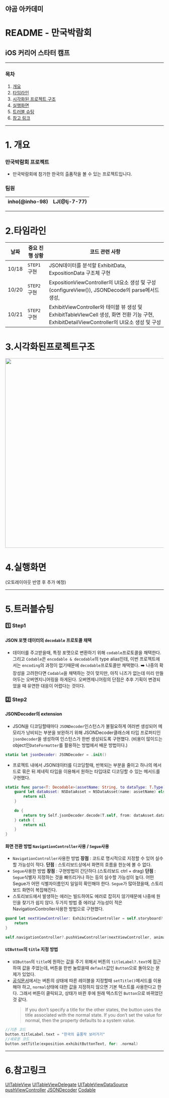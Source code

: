 ## 야곰 아카데미
# README - 만국박람회

## iOS 커리어 스타터 캠프
---
### 목차
1. [개요](#1.개요)
2. [타임라인](#2.타임라인)
3. [시각화된 프로젝트 구조](#3.시각화된프로젝트구조)
4. [실행화면](#4.실행화면)
5. [트러블 슈팅](#5.트러블슈팅)
6. [참고 링크](#6.참고링크)

---
# 1. 개요
### 만국박람회 프로젝트
- 만국박람회에 참가한 한국의 출품작을 볼 수 있는 프로젝트입니다.

### 팀원 

|inho(@inho-98)|LJ(@lj-7-77)|
|:-:|:-:|
---
# 2.타임라인
| 날짜 | 중요 진행 상황 | 코드 관련 사항
|---|---|---|
|10/18| `STEP1` 구현 | JSON데이터를 분석할 ExhibitData, ExpositionData 구조체 구현
|10/20| `STEP2` 구현 | ExpositionViewController의 UI요소 생성 및 구성(configureView()), JSONDecode의 parse메서드 생성, 
|10/21| `STEP2` 구현 | ExhibitViewController와 테이블 뷰 생성 및 ExhibitTableVIewCell 생성, 화면 전환 기능 구현, ExhibitDetailViewController의 UI요소 생성 및 구성


# 3.시각화된프로젝트구조
<img src="https://i.imgur.com/LmRGwvy.png" width=600>

# 4.실행화면
(오토레이아웃 반영 후 추가 예정)

---
# 5.트러블슈팅
### 1️⃣ Step1
#### JSON 포맷 데이터의 `decodable` 프로토콜 채택
- 데이터를 주고받을때, 특정 포맷으로 변환하기 위해 `codable`프로토콜을 채택한다.
그리고 `Codable`은 `encodable & decodable`의 type alias인데, 이번 프로젝트에서는 `encoding`의 과정이 없기때문에 `decodable`프로토콜만 채택했다.
➡️ 나중의 확장성을 고려한다면 `Codable`을 채택하는 것이 맞지만, 아직 니즈가 없는데 미리 만들어두는 오버엔지니어링을 하게된다. 오버엔제니어링의 단점은 추후 기획이 변경되었을 때 유연한 대응이 어렵다는 것이다.

### 2️⃣ Step2
#### JSONDecoder의 extension
- JSON을 디코딩할때마다 `JSONDecoder`인스턴스가 불필요하게 여러번 생성되어 메모리가 낭비되는 부분을 보완하기 위해 JSONDecoder클래스에 타입 프로퍼티인 `jsonDecoder`을 생성하여 인스턴스가 한번 생성되도록 구현했다. (비용이 많이드는 object인`DateFormatter`를 활용하는 방법에서 배운 방법이다.)
```swift
static let jsonDecoder: JSONDecoder = .init()
```
- 프로젝트 내에서 JSON데이터를 디코딩할때, 반복되는 부분을 줄이고 하나의 메서드로 묶은 뒤 제네릭 타입을 이용해서 원하는 타입대로 디코딩할 수 있는 메서드를 구현했다.
    
```swift
static func parse<T: Decodable>(assetName: String, to dataType: T.Type) -> T? {
    guard let dataAsset: NSDataAsset = NSDataAsset(name: assetName) else {
        return nil
    }
        
    do {
        return try Self.jsonDecoder.decode(T.self, from: dataAsset.data)
    } catch {
        return nil
    }
}
```

#### 화면 전환 방법 `NavigationController`사용 / `Segue`사용
- `NavigationController`사용한 방법
**장점** : 코드로 명시적으로 지정할 수 있어 실수할 가능성이 적다.
**단점** : 스토리보드상에서 화면의 흐름을 한눈에 볼 수 없다.
- `Segue`사용한 방법
**장점** : 구현방법이 간단하다.(스토리보드 ctrl + drag)
**단점** : `Segue`식별자 지정하는 것을 빠뜨리거나 하는 등의 실수할 가능성이 높다. 어떤 Segue가 어떤 식별자이름인지 일일히 확인해야 한다. `Segue`가 많아졌을때, 스토리보드 화면이 복잡해진다.
- 스토리보드에서 발생하는 에러는 빌드하여도 에러로 잡히지 않기때문에 나중에 원인을 찾기가 쉽지 않다. 두가지 방법 중 에러날 가능성이 적은 NavigationController사용한 방법으로 구현했다.
```swift
guard let nextViewController: ExhibitViewController = self.storyboard?.instantiateViewController(withIdentifier: "exhibitViewController") as? ExhibitViewController else {
    return
}
        
self.navigationController?.pushViewController(nextViewController, animated: true)
```

#### `UIButton`의 `title` 지정 방법
- `UIButton`의 `title`에 원하는 값을 주기 위해서 버튼의 `titleLabel?.text`에 접근하여 값을 주었는데, 버튼을 한번 눌렀을때 `default`값인 `Button`으로 돌아오는 문제가 있었다. 
- [공식문서](https://developer.apple.com/documentation/uikit/uibutton/1624018-settitle)에서는 버튼의 상태에 따른 레이블을 지정할때 `setTitle()`메서드를 이용해야 하고,  `normal`상태에 대한 값을 지정하지 않으면 기본 텍스트를 사용한다고 한다. 그래서 버튼이 클릭되고, 상태가 바뀐 후에 원래 텍스트인 `Button`으로 바뀌었던 것 같다.
    > If you don’t specify a title for the other states, the button uses the title associated with the normal state. If you don’t set the value for normal, then the property defaults to a system value.
```swift
//기존 코드
button.titleLabel.text = "한국의 출품작 보러가기"
//새로운 코드
button.setTitle(exposition.exhibitButtonText, for: .normal)
```

---
# 6.참고링크
[UITableView](https://developer.apple.com/documentation/uikit/uitableview/)
[UITableViewDelegate](https://developer.apple.com/documentation/uikit/uitableviewdelegate/)
[UITableViewDataSource](https://developer.apple.com/documentation/uikit/uitableviewdatasource/)
[pushViewController](https://developer.apple.com/documentation/uikit/uinavigationcontroller/1621887-pushviewcontroller/)
[JSONDecoder](https://developer.apple.com/documentation/foundation/jsondecoder)
[Codable](https://developer.apple.com/documentation/swift/codable/)
